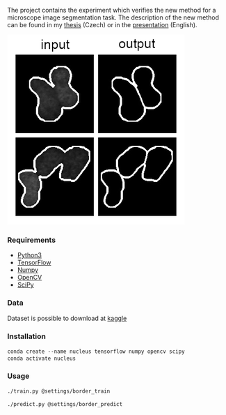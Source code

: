 The project contains the experiment which verifies the new method for a microscope image segmentation task. The description of the new method can be found in my [thesis](jndiplom.pdf) (Czech) or in the [presentation](nuclei_seg_jn.pdf) (English).

![](in_out.png?raw=true "CNN input and output examples")

### Requirements
- [Python3](https://www.python.org/)
- [TensorFlow](https://www.tensorflow.org/)
- [Numpy](http://www.numpy.org/)
- [OpenCV](https://opencv.org/)
- [SciPy](https://www.scipy.org/)

### Data
Dataset is possible to download at [kaggle](https://www.kaggle.com/gnovis/nucleus)

### Installation
```
conda create --name nucleus tensorflow numpy opencv scipy
conda activate nucleus
```

### Usage
```
./train.py @settings/border_train
```
```
./predict.py @settings/border_predict
